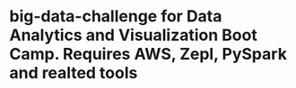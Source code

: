 # big-data-challenge for Data Analytics and Visualization Boot Camp. Requires AWS, Zepl, PySpark and realted tools
